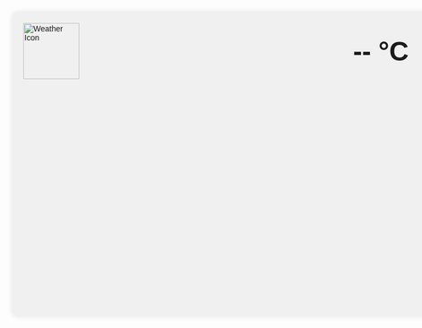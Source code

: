 <!DOCTYPE html><html lang="sv"><head><meta charset="UTF-8"><meta name="viewport" content="width=device-width, initial-scale=1.0"><title>Väderprognos Åled</title><style>body { font-family: Arial, sans-serif; } #weather-widget { width: 1177px; height: 504px; background-color: #f0f0f0; border-radius: 10px; padding: 20px; box-shadow: 0px 0px 10px rgba(0, 0, 0, 0.1); display: flex; flex-direction: column; justify-content: space-between; align-items: center; } #current-weather { display: flex; align-items: center; justify-content: space-between; width: 100%; } .weather-icon { width: 100px; height: 100px; } .temperature { font-size: 48px; font-weight: bold; } #forecast { display: flex; justify-content: space-between; width: 100%; } .day { text-align: center; flex: 1; } .day-icon { width: 50px; height: 50px; } .day-name { font-weight: bold; } .day-temp { font-size: 24px; } </style></head><body><div id="weather-widget"><div id="current-weather"><div><img id="current-icon" class="weather-icon" src="" alt="Weather Icon"></div><div class="temperature" id="current-temp">-- °C</div><div id="current-description"></div></div><div id="forecast"></div></div><script>const apiKey = '2bce8589e4d6e338da17cfefa1de9d53
'; const location = 'Åled,SE'; const apiUrl = `https://api.openweathermap.org/data/2.5/onecall?lat=56.8790&lon=12.9917&exclude=minutely,hourly&units=metric&lang=sv&appid=${apiKey}`; async function fetchWeather() { try { const response = await fetch(apiUrl); const data = await response.json(); const currentIcon = document.getElementById('current-icon'); const currentTemp = document.getElementById('current-temp'); const currentDescription = document.getElementById('current-description'); currentIcon.src = `http://openweathermap.org/img/wn/${data.current.weather[0].icon}@2x.png`; currentTemp.textContent = `${Math.round(data.current.temp)} °C`; currentDescription.textContent = data.current.weather[0].description.charAt(0).toUpperCase() + data.current.weather[0].description.slice(1); const forecast = document.getElementById('forecast'); forecast.innerHTML = ''; data.daily.slice(0, 7).forEach(day => { const dayElement = document.createElement('div'); dayElement.classList.add('day'); const date = new Date(day.dt * 1000); const dayName = date.toLocaleDateString('sv-SE', { weekday: 'long' }); dayElement.innerHTML = `<div class="day-name">${dayName}</div><img class="day-icon" src="http://openweathermap.org/img/wn/${day.weather[0].icon}@2x.png" alt="Icon"><div class="day-temp">${Math.round(day.temp.day)} °C</div>`; forecast.appendChild(dayElement); }); } catch (error) { console.error('Error fetching weather data:', error); } } fetchWeather(); </script></body></html>
